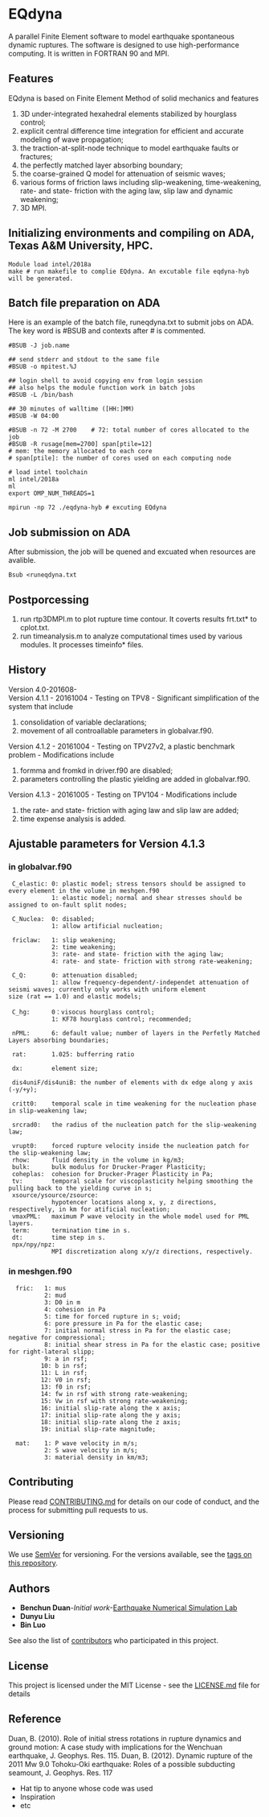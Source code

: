# EQdyna  

A parallel Finite Element software to model earthquake spontaneous dynamic ruptures. The software is designed to use high-performance computing. It is written in FORTRAN 90 and MPI.

## Features

EQdyna is based on Finite Element Method of solid mechanics and features 
1) 3D under-integrated hexahedral elements stabilized by hourglass control; 
2) explicit central difference time integration for efficient and accurate modeling of wave propagation; 
3) the traction-at-split-node technique to model earthquake faults or fractures;
4) the perfectly matched layer absorbing boundary;
5) the coarse-grained Q model for attenuation of seismic waves;
6) various forms of friction laws including slip-weakening, time-weakening, rate- and state- friction with the aging law, slip law and dynamic weakening;
7) 3D MPI. 

## Initializing environments and compiling on ADA, Texas A&M University, HPC.

```
Module load intel/2018a
make # run makefile to complie EQdyna. An excutable file eqdyna-hyb will be generated. 
```

## Batch file preparation on ADA

Here is an example of the batch file, runeqdyna.txt to submit jobs on ADA. The key word is #BSUB and contexts after # is commented. 

```
#BSUB -J job.name

## send stderr and stdout to the same file 
#BSUB -o mpitest.%J

## login shell to avoid copying env from login session
## also helps the module function work in batch jobs
#BSUB -L /bin/bash

## 30 minutes of walltime ([HH:]MM)
#BSUB -W 04:00

#BSUB -n 72 -M 2700    # 72: total number of cores allocated to the job
#BSUB -R rusage[mem=2700] span[ptile=12] 
# mem: the memory allocated to each core
# span[ptile]: the number of cores used on each computing node

# load intel toolchain
ml intel/2018a
ml
export OMP_NUM_THREADS=1

mpirun -np 72 ./eqdyna-hyb # excuting EQdyna
```

## Job submission on ADA
After submission, the job will be quened and excuated when resources are avalible.
```
Bsub <runeqdyna.txt
```

## Postporcessing

1) run rtp3DMPI.m to plot rupture time contour.
It coverts results frt.txt* to cplot.txt.  
2) run timeanalysis.m to analyze computational times used by various modules.
It processes timeinfo* files.

## History
Version 4.0-201608-  
Version 4.1.1 - 20161004 - Testing on TPV8 - Significant simplification of the system that include 
  1) consolidation of variable declarations; 
  2) movement of all controallable parameters in globalvar.f90.

Version 4.1.2 - 20161004 - Testing on TPV27v2, a plastic benchmark problem - Modifications include 
  1) formma and fromkd in driver.f90 are disabled; 
  2) parameters controlling the plastic yielding are added in globalvar.f90.

Version 4.1.3 - 20161005 - Testing on TPV104 - Modifications include
  1) the rate- and state- friction with aging law and slip law are added;
  2) time expense analysis is added.

## Ajustable parameters for Version 4.1.3
### in globalvar.f90
```
 C_elastic: 0: plastic model; stress tensors should be assigned to every element in the volume in meshgen.f90
            1: elastic model; normal and shear stresses should be assigned to on-fault split nodes;
 
 C_Nuclea:  0: disabled;
            1: allow artificial nucleation;
 
 friclaw:   1: slip weakening;
            2: time weakening;
            3: rate- and state- friction with the aging law;
            4: rate- and state- friction with strong rate-weakening;
 
 C_Q:       0: attenuation disabled;
            1: allow frequency-dependent/-independet attenuation of seismi waves; currently only works with uniform element                 size (rat == 1.0) and elastic models;
 
 C_hg:      0：visocus hourglass control;
            1: KF78 hourglass control; recommended;
 
 nPML:      6: default value; number of layers in the Perfetly Matched Layers absorbing boundaries;
 
 rat:       1.025: bufferring ratio
 
 dx:        element size;
 
 dis4uniF/dis4uniB: the number of elements with dx edge along y axis (-y/+y);
 
 critt0:    temporal scale in time weakening for the nucleation phase in slip-weakening law;
 
 srcrad0:   the radius of the nucleation patch for the slip-weakening law;
 
 vrupt0:    forced rupture velocity inside the nucleation patch for the slip-weakening law;
 rhow:      fluid density in the volume in kg/m3;
 bulk:      bulk modulus for Drucker-Prager Plasticity;
 coheplas:  cohesion for Drucker-Prager Plasticity in Pa;
 tv:        temporal scale for viscoplasticity helping smoothing the pulling back to the yielding curve in s;
 xsource/ysource/zsource:
            hypotencer locations along x, y, z directions, respectively, in km for atificial nucleation;
 vmaxPML:   maximum P wave velocity in the whole model used for PML layers.
 term:      termination time in s.
 dt:        time step in s.
 npx/npy/npz:
            MPI discretization along x/y/z directions, respectively.            
```

### in meshgen.f90
```
  fric:   1: mus
          2: mud
          3: D0 in m
          4: cohesion in Pa
          5: time for forced rupture in s; void;
          6: pore pressure in Pa for the elastic case;
          7: initial normal stress in Pa for the elastic case; negative for compressional;
          8: initial shear stress in Pa for the elastic case; positive for right-lateral slipp;
          9: a in rsf;
         10: b in rsf;
         11: L in rsf;
         12: V0 in rsf;
         13: f0 in rsf;
         14: fw in rsf with strong rate-weakening;
         15: Vw in rsf with strong rate-weakening;
         16: initial slip-rate along the x axis;
         17: initial slip-rate along the y axis;
         18: initial slip-rate along the z axis;
         19: initial slip-rate magnitude;
```

```
  mat:    1: P wave velocity in m/s;
          2: S wave velocity in m/s;
          3: material density in km/m3;
```
## Contributing

Please read [CONTRIBUTING.md](https://gist.github.com/PurpleBooth/b24679402957c63ec426) for details on our code of conduct, and the process for submitting pull requests to us.

## Versioning

We use [SemVer](http://semver.org/) for versioning. For the versions available, see the [tags on this repository](https://github.com/your/project/tags). 

## Authors

* **Benchun Duan**-*Initial work*-[Earthquake Numerical Simulation Lab](https://geogeo.tamu.edu/people/faculty/duanbenchun)
* **Dunyu Liu**
* **Bin Luo**

See also the list of [contributors](https://github.com/your/project/contributors) who participated in this project.

## License

This project is licensed under the MIT License - see the [LICENSE.md](LICENSE.md) file for details

## Reference
Duan, B. (2010). Role of initial stress rotations in rupture dynamics and ground
  motion: A case study with implications for the Wenchuan earthquake, J. Geophys.
  Res. 115.
Duan, B. (2012). Dynamic rupture of the 2011 Mw 9.0 Tohoku-Oki earthquake: Roles
  of a possible subducting seamount, J. Geophys. Res. 117

* Hat tip to anyone whose code was used
* Inspiration
* etc
